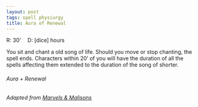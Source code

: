 ```yaml
---
layout: post
tags: spell physiurgy
title: Aura of Renewal
---
```


R: 30’ 		D: [dice] hours

You sit and chant a old song of life. Should you move or stop chanting, the spell ends. Characters within 20’ of you will have the duration of all the spells affecting them extended to the duration of the song of shorter.

###### *Aura + Renewal*

###### Adapted from [Marvels & Malisons](https://www.exaltedfuneral.com/products/marvel-malisons)

